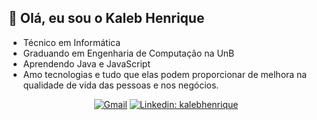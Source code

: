## 👋 Olá, eu sou o Kaleb Henrique

- Técnico em Informática
- Graduando em Engenharia de Computação na UnB
- Aprendendo Java e JavaScript
- Amo tecnologias e tudo que elas podem proporcionar de melhora na qualidade de vida das pessoas e nos negócios.

<div align="center">
  
[![Gmail](https://img.shields.io/twitter/url?label=email&logo=gmail&style=social&url=http%3A%2F%2Fmailto%3Akalebhenriquebr%40gmail.com)](mailto:kalebhenriquebr@gmail.com)
[![Linkedin: kalebhenrique](https://img.shields.io/badge/-kalebhenrique-blue?style=flat-square&logo=Linkedin&logoColor=white&link=https://www.linkedin.com/in/kalebhenrique/)](https://www.linkedin.com/in/kalebhenrique/)
</div>
